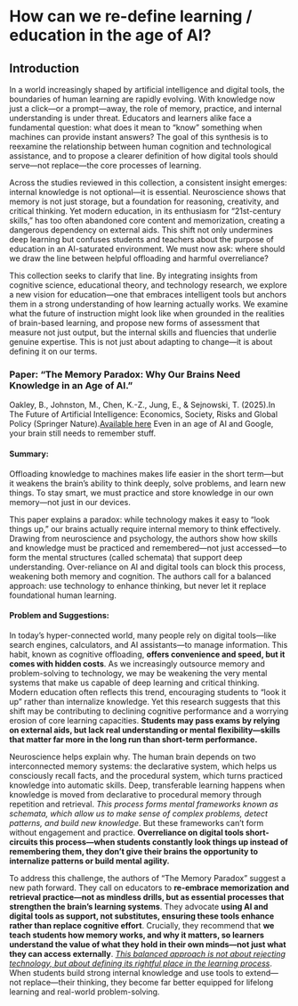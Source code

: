 # How can we re-define learning / education in the age of AI?

## Introduction

In a world increasingly shaped by artificial intelligence and digital tools, the boundaries of human learning are rapidly evolving. With knowledge now just a click—or a prompt—away, the role of memory, practice, and internal understanding is under threat. Educators and learners alike face a fundamental question: what does it mean to “know” something when machines can provide instant answers? The goal of this synthesis is to reexamine the relationship between human cognition and technological assistance, and to propose a clearer definition of how digital tools should serve—not replace—the core processes of learning.

Across the studies reviewed in this collection, a consistent insight emerges: internal knowledge is not optional—it is essential. Neuroscience shows that memory is not just storage, but a foundation for reasoning, creativity, and critical thinking. Yet modern education, in its enthusiasm for “21st-century skills,” has too often abandoned core content and memorization, creating a dangerous dependency on external aids. This shift not only undermines deep learning but confuses students and teachers about the purpose of education in an AI-saturated environment. We must now ask: where should we draw the line between helpful offloading and harmful overreliance?

This collection seeks to clarify that line. By integrating insights from cognitive science, educational theory, and technology research, we explore a new vision for education—one that embraces intelligent tools but anchors them in a strong understanding of how learning actually works. We examine what the future of instruction might look like when grounded in the realities of brain-based learning, and propose new forms of assessment that measure not just output, but the internal skills and fluencies that underlie genuine expertise. This is not just about adapting to change—it is about defining it on our terms.

### Paper: “The Memory Paradox: Why Our Brains Need Knowledge in an Age of AI.”

Oakley, B., Johnston, M., Chen, K.-Z., Jung, E., & Sejnowski, T. (2025).In The Future of Artificial Intelligence: Economics, Society, Risks and Global Policy (Springer Nature).[Available here](https://papers.ssrn.com/sol3/papers.cfm?abstract_id=5250447)
Even in an age of AI and Google, your brain still needs to remember stuff.

#### Summary: 

Offloading knowledge to machines makes life easier in the short term—but it weakens the brain’s ability to think deeply, solve problems, and learn new things. To stay smart, we must practice and store knowledge in our own memory—not just in our devices.

This paper explains a paradox: while technology makes it easy to “look things up,” our brains actually require internal memory to think effectively. Drawing from neuroscience and psychology, the authors show how skills and knowledge must be practiced and remembered—not just accessed—to form the mental structures (called schemata) that support deep understanding. Over-reliance on AI and digital tools can block this process, weakening both memory and cognition. The authors call for a balanced approach: use technology to enhance thinking, but never let it replace foundational human learning.

#### Problem and Suggestions: 

In today’s hyper-connected world, many people rely on digital tools—like search engines, calculators, and AI assistants—to manage information. This habit, known as cognitive offloading, **offers convenience and speed, but it comes with hidden costs**. As we increasingly outsource memory and problem-solving to technology, we may be weakening the very mental systems that make us capable of deep learning and critical thinking. Modern education often reflects this trend, encouraging students to “look it up” rather than internalize knowledge. Yet this research suggests that this shift may be contributing to declining cognitive performance and a worrying erosion of core learning capacities. **Students may pass exams by relying on external aids, but lack real understanding or mental flexibility—skills that matter far more in the long run than short-term performance.**

Neuroscience helps explain why. The human brain depends on two interconnected memory systems: the declarative system, which helps us consciously recall facts, and the procedural system, which turns practiced knowledge into automatic skills. Deep, transferable learning happens when knowledge is moved from declarative to procedural memory through repetition and retrieval. *This process forms mental frameworks known as schemata, which allow us to make sense of complex problems, detect patterns, and build new knowledge*. But these frameworks can’t form without engagement and practice. **Overreliance on digital tools short-circuits this process—when students constantly look things up instead of remembering them, they don’t give their brains the opportunity to internalize patterns or build mental agility.**

To address this challenge, the authors of “The Memory Paradox” suggest a new path forward. They call on educators to **re-embrace memorization and retrieval practice—not as mindless drills, but as essential processes that strengthen the brain’s learning systems**. They advocate **using AI and digital tools as support, not substitutes, ensuring these tools enhance rather than replace cognitive effort**. Crucially, they recommend that **we teach students how memory works, and why it matters, so learners understand the value of what they hold in their own minds—not just what they can access externally**. <u>*This balanced approach is not about rejecting technology, but about defining its rightful place in the learning process*</u>. When students build strong internal knowledge and use tools to extend—not replace—their thinking, they become far better equipped for lifelong learning and real-world problem-solving.


